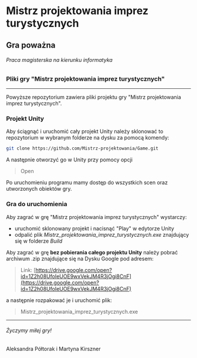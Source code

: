 # Mistrz projektowania imprez turystycznych
## Gra poważna

###### Praca magisterska na kierunku informatyka

### Pliki gry "Mistrz projektowania imprez turystycznych"
---

Powyższe repozytorium zawiera pliki projektu gry "Mistrz projektowania imprez turystycznych".

### Projekt Unity
Aby ściągnąć i uruchomić cały projekt Unity należy sklonować to repozytorium w wybranym folderze na dysku za pomocą komendy:
```sh
git clone https://github.com/Mistrz-projektowania/Game.git
```
A następnie otworzyć go w Unity przy pomocy opcji
> Open

Po uruchomieniu programu mamy dostęp do wszystkich scen oraz utworzonych obiektów gry.

### Gra do uruchomienia

Aby zagrać w grę "Mistrz projektowania imprez turystycznych" wystarczy: 
* uruchomić sklonowany projekt i nacisnąć "Play" w edytorze Unity
* odpalić plik *Mistrz_projektowania_imprez_turystycznych.exe* znajdujący się w folderze *Build*


Aby zagrać w grę **bez pobierania całego projektu Unity** należy pobrać archiwum .zip znajdujące się na Dysku Google pod adresem:
> Link: [https://drive.google.com/open?id=1Z2h08UfoIeUOE9wxVekJM4R3jOgi8CnF](https://drive.google.com/open?id=1Z2h08UfoIeUOE9wxVekJM4R3jOgi8CnF)

a następnie rozpakować je i uruchomić plik: 
> Mistrz_projektowania_imprez_turystycznych.exe

---
###### Życzymy miłej gry!

Aleksandra Półtorak i Martyna Kirszner
